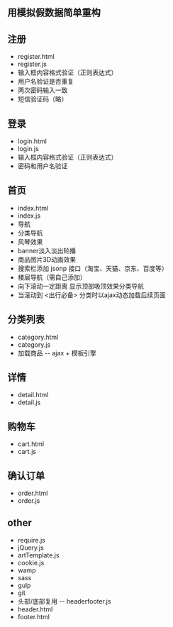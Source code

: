 ## 用模拟假数据简单重构 ## 
## 注册 ##
- register.html
- register.js
- 输入框内容格式验证（正则表达式）
- 用户名验证是否重复
- 两次密码输入一致
- 短信验证码（略）
## 登录 ##
- login.html
- login.js
- 输入框内容格式验证（正则表达式）
- 密码和用户名验证
## 首页 ##
- index.html
- index.js
- 导航
- 分类导航
- 风琴效果
- banner淡入淡出轮播
- 商品图片3D动画效果
- 搜索栏添加 jsonp 接口（淘宝、天猫、京东、百度等）
- 楼层导航（需自己添加）
- 向下滚动一定距离 显示顶部吸顶效果分类导航
- 当滚动到 <出行必备> 分类时以ajax动态加载后续页面
## 分类列表 ##
- category.html
- category.js
- 加载商品 -- ajax + 模板引擎 
## 详情 ##
- detail.html
- detail.js
## 购物车 ##
- cart.html
- cart.js
## 确认订单 ##
- order.html
- order.js
## other ##
- require.js
- jQuery.js 
- artTemplate.js
- cookie.js
- wamp
- sass
- gulp
- git
- 头部/底部复用 -- headerfooter.js
- header.html
- footer.html
